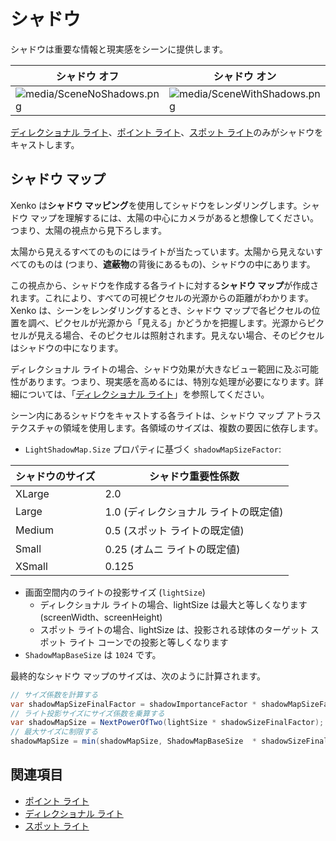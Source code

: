 # シャドウ

シャドウは重要な情報と現実感をシーンに提供します。

| シャドウ **オフ**                                          | シャドウ **オン**                                               |
| -------------------------------------------------------- | ------------------------------------------------------------ |
| ![media/SceneNoShadows.png](media/SceneNoShadows.png)  | ![media/SceneWithShadows.png](media/SceneWithShadows.png)  |

[ディレクショナル ライト](directional-lights.md)、[ポイント ライト](point-lights.md)、[スポット ライト](spot-lights.md)のみがシャドウをキャストします。

## シャドウ マップ

Xenko は**シャドウ マッピング**を使用してシャドウをレンダリングします。シャドウ マップを理解するには、太陽の中心にカメラがあると想像してください。つまり、太陽の視点から見下ろします。

太陽から見えるすべてのものにはライトが当たっています。太陽から見えないすべてのものは (つまり、**遮蔽物**の背後にあるもの)、シャドウの中にあります。

この視点から、シャドウを作成する各ライトに対する**シャドウ マップ**が作成されます。これにより、すべての可視ピクセルの光源からの距離がわかります。Xenko は、シーンをレンダリングするとき、シャドウ マップで各ピクセルの位置を調べ、ピクセルが光源から「見える」かどうかを把握します。光源からピクセルが見える場合、そのピクセルは照射されます。見えない場合、そのピクセルはシャドウの中になります。

ディレクショナル ライトの場合、シャドウ効果が大きなビュー範囲に及ぶ可能性があります。つまり、現実感を高めるには、特別な処理が必要になります。詳細については、「[ディレクショナル ライト](directional-lights.md)」を参照してください。

シーン内にあるシャドウをキャストする各ライトは、シャドウ マップ アトラス テクスチャの領域を使用します。各領域のサイズは、複数の要因に依存します。

* `LightShadowMap.Size` プロパティに基づく `shadowMapSizeFactor`:

| シャドウのサイズ | シャドウ重要性係数             
| ----------- | ----------------------
| XLarge      | 2.0
| Large       | 1.0 (ディレクショナル ライトの既定値)
| Medium      | 0.5 (スポット ライトの既定値)
| Small       | 0.25 (オムニ ライトの既定値)
| XSmall      | 0.125      

* 画面空間内のライトの投影サイズ (`lightSize`)
  * ディレクショナル ライトの場合、lightSize は最大と等しくなります (screenWidth、screenHeight)
  * スポット ライトの場合、lightSize は、投影される球体のターゲット スポット ライト コーンでの投影と等しくなります
* `ShadowMapBaseSize` は `1024` です。

最終的なシャドウ マップのサイズは、次のように計算されます。

```cs
// サイズ係数を計算する
var shadowMapSizeFinalFactor = shadowImportanceFactor * shadowMapSizeFactor;
// ライト投影サイズにサイズ係数を乗算する
var shadowMapSize = NextPowerOfTwo(lightSize * shadowSizeFinalFactor);
// 最大サイズに制限する
shadowMapSize = min(shadowMapSize, ShadowMapBaseSize  * shadowSizeFinalFactor);
```

## 関連項目

* [ポイント ライト](point-lights.md)
* [ディレクショナル ライト](directional-lights.md)
* [スポット ライト](spot-lights.md)
